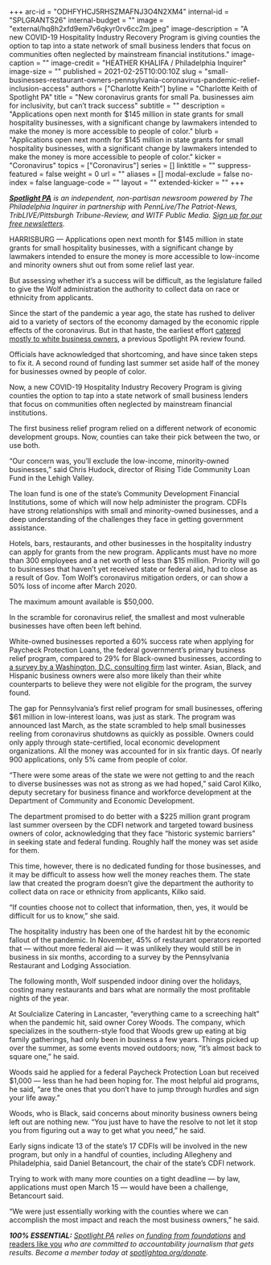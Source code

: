 +++
arc-id = "ODHFYHCJ5RHSZMAFNJ3O4N2XM4"
internal-id = "SPLGRANTS26"
internal-budget = ""
image = "external/hq8h2xfd9em7v6qkyr0rv6cc2m.jpeg"
image-description = "A new COVID-19 Hospitality Industry Recovery Program is giving counties the option to tap into a state network of small business lenders that focus on communities often neglected by mainstream financial institutions."
image-caption = ""
image-credit = "HEATHER KHALIFA / Philadelphia Inquirer"
image-size = ""
published = 2021-02-25T10:00:10Z
slug = "small-businesses-restaurant-owners-pennsylvania-coronavirus-pandemic-relief-inclusion-access"
authors = ["Charlotte Keith"]
byline = "Charlotte Keith of Spotlight PA"
title = "New coronavirus grants for small Pa. businesses aim for inclusivity, but can’t track success"
subtitle = ""
description = "Applications open next month for $145 million in state grants for small hospitality businesses, with a significant change by lawmakers intended to make the money is more accessible to people of color."
blurb = "Applications open next month for $145 million in state grants for small hospitality businesses, with a significant change by lawmakers intended to make the money is more accessible to people of color."
kicker = "Coronavirus"
topics = ["Coronavirus"]
series = []
linktitle = ""
suppress-featured = false
weight = 0
url = ""
aliases = []
modal-exclude = false
no-index = false
language-code = ""
layout = ""
extended-kicker = ""
+++

<a href="https://www.spotlightpa.org/"><i><b>Spotlight PA</b></i></a><i> is an independent, non-partisan newsroom powered by The Philadelphia Inquirer in partnership with PennLive/The Patriot-News, TribLIVE/Pittsburgh Tribune-Review, and WITF Public Media. </i><a href="https://www.spotlightpa.org/newsletters"><i>Sign up for our free newsletters</i></a><i>.</i>

HARRISBURG — Applications open next month for $145 million in state grants for small hospitality businesses, with a significant change by lawmakers intended to ensure the money is more accessible to low-income and minority owners shut out from some relief last year.

But assessing whether it’s a success will be difficult, as the legislature failed to give the Wolf administration the authority to collect data on race or ethnicity from applicants.

Since the start of the pandemic a year ago, the state has rushed to deliver aid to a variety of sectors of the economy damaged by the economic ripple effects of the coronavirus. But in that haste, the earliest effort <a href="https://www.spotlightpa.org/news/2020/05/small-business-loan-pennsylvania-winners-losers/">catered mostly to white business owners</a>, a previous Spotlight PA review found.

Officials have acknowledged that shortcoming, and have since taken steps to fix it. A second round of funding last summer set aside half of the money for businesses owned by people of color.

<script src="https://www.spotlightpa.org/embed.js" async></script><div data-spl-embed-version="1" data-spl-src="https://www.spotlightpa.org/embeds/newsletter/"></div>

Now, a new COVID-19 Hospitality Industry Recovery Program is giving counties the option to tap into a state network of small business lenders that focus on communities often neglected by mainstream financial institutions.

The first business relief program relied on a different network of economic development groups. Now, counties can take their pick between the two, or use both.

“Our concern was, you’ll exclude the low-income, minority-owned businesses,” said Chris Hudock, director of Rising Tide Community Loan Fund in the Lehigh Valley.

The loan fund is one of the state’s Community Development Financial Institutions, some of which will now help administer the program. CDFIs have strong relationships with small and minority-owned businesses, and a deep understanding of the challenges they face in getting government assistance.

Hotels, bars, restaurants, and other businesses in the hospitality industry can apply for grants from the new program. Applicants must have no more than 300 employees and a net worth of less than $15 million. Priority will go to businesses that haven’t yet received state or federal aid, had to close as a result of Gov. Tom Wolf’s coronavirus mitigation orders, or can show a 50% loss of income after March 2020.

The maximum amount available is $50,000.

In the scramble for coronavirus relief, the smallest and most vulnerable businesses have often been left behind.

White-owned businesses reported a 60% success rate when applying for Paycheck Protection Loans, the federal government’s primary business relief program, compared to 29% for Black-owned businesses, according to <a href="https://www.publicprivatestrategies.com/Business-Owners-of-Color-Covid-19-Survey">a survey by a Washington, D.C. consulting firm</a> last winter. Asian, Black, and Hispanic business owners were also more likely than their white counterparts to believe they were not eligible for the program, the survey found.

The gap for Pennsylvania’s first relief program for small businesses, offering $61 million in low-interest loans, was just as stark. The program was announced last March, as the state scrambled to help small businesses reeling from coronavirus shutdowns as quickly as possible. Owners could only apply through state-certified, local economic development organizations. All the money was accounted for in six frantic days. Of nearly 900 applications, only 5% came from people of color.

“There were some areas of the state we were not getting to and the reach to diverse businesses was not as strong as we had hoped,” said Carol Kilko, deputy secretary for business finance and workforce development at the Department of Community and Economic Development.

The department promised to do better with a $225 million grant program last summer overseen by the CDFI network and targeted toward business owners of color, acknowledging that they face “historic systemic barriers” in seeking state and federal funding. Roughly half the money was set aside for them.

This time, however, there is no dedicated funding for those businesses, and it may be difficult to assess how well the money reaches them. The state law that created the program doesn’t give the department the authority to collect data on race or ethnicity from applicants, Kilko said.

“If counties choose not to collect that information, then, yes, it would be difficult for us to know,” she said.

The hospitality industry has been one of the hardest hit by the economic fallout of the pandemic. In November, 45% of restaurant operators reported that — without more federal aid — it was unlikely they would still be in business in six months, according to a survey by the Pennsylvania Restaurant and Lodging Association.

The following month, Wolf suspended indoor dining over the holidays, costing many restaurants and bars what are normally the most profitable nights of the year.

<script src="https://www.spotlightpa.org/embed.js" async></script><div data-spl-embed-version="1" data-spl-src="https://www.spotlightpa.org/embeds/donate/?teaser_text=If%20you%20learned%20something%20from%20this%20report%2C%20pay%20it%20forward%20and%20become%20a%20member%20of%20Spotlight%20PA%20so%20someone%20else%20can%20in%20the%20future.&cta_text=CLICK%20TO%20CONTRIBUTE&eyebrow_text=WHILE%20YOU'RE%20HERE..."></div>

At Soulcialize Catering in Lancaster, “everything came to a screeching halt” when the pandemic hit, said owner Corey Woods. The company, which specializes in the southern-style food that Woods grew up eating at big family gatherings, had only been in business a few years. Things picked up over the summer, as some events moved outdoors; now, “it’s almost back to square one,” he said.

Woods said he applied for a federal Paycheck Protection Loan but received $1,000 — less than he had been hoping for. The most helpful aid programs, he said, “are the ones that you don’t have to jump through hurdles and sign your life away.”

Woods, who is Black, said concerns about minority business owners being left out are nothing new. “You just have to have the resolve to not let it stop you from figuring out a way to get what you need,” he said.

Early signs indicate 13 of the state’s 17 CDFIs will be involved in the new program, but only in a handful of counties, including Allegheny and Philadelphia, said Daniel Betancourt, the chair of the state’s CDFI network.

Trying to work with many more counties on a tight deadline — by law, applications must open March 15 — would have been a challenge, Betancourt said.

“We were just essentially working with the counties where we can accomplish the most impact and reach the most business owners,” he said.

<i><b>100% ESSENTIAL:</b></i><i> </i><a href="https://www.spotlightpa.org/"><i>Spotlight PA</i></a><i> relies on</i><a href="https://www.spotlightpa.org/support"><i> funding from foundations</i></a><i> </i><a href="https://www.spotlightpa.org/support">and readers like you</a><i> who are committed to accountability journalism that gets results. Become a member today at </i><a href="/donate?campaign=701Dn000000YgovIAC"><i>spotlightpa.org/donate</i></a><i>.</i>
